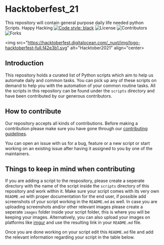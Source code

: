# Hacktoberfest_21
This repository will contain general purpose daily life needed python Scripts. Happy Hacking
[![Code style: black](https://img.shields.io/badge/code%20style-black-000000.svg?style=plasitc)](https://github.com/psf/black)
![License](https://img.shields.io/github/license/garobot/Hacktoberfest_21?color=blue&style=plasitc)
![Contributors](https://img.shields.io/github/contributors/garobot/Hacktoberfest_21?color=darkgreen&style=plasitc)
![Forks](https://img.shields.io/github/forks/garobot/Hacktoberfest_21?color=purple&style=plasitc)

<img src="https://hacktoberfest.digitalocean.com/_nuxt/img/logo-hacktoberfest-full.f42e3b1.svg" alt="Hacktober2021" align="center>

## Introduction

This repository holds a curated list of Python scripts which aim to help us automate daily and common tasks. You can pick up any of these scripts on demand to help you with the automation of your common routine tasks. All the scripts in this repository can be found under the `scripts` directory and have been contributed by our generous contributors.

## How to contribute

Our repository accepts all kinds of contributions. Before making a contribution please make sure you have gone through our [contributing guidelines](https://github.com/garobot/Hacktoberfest_21/blob/main/Contribution.md).

You can open an issue with us for a bug, feature or a new script or start working on an existing issue after having it assigned to you by one of the maintainers.

## Things to keep in mind when contributing

If you are adding a script to the respository, please create a seperate directory with the name of the script inside the `scripts` directory of this repository and work within it. Make sure your script comes with its very own `README.md` with proper documentation for the end user, if possible add screenshots of your script working in the `README.md` as well. In case you are uploading screenshots and/or other relevant images please create a seperate `images` folder inside your script folder, this is where you will be keeping your images. Alternatively, you can also upload your images on platforms like [imgur](https://imgur.com/) and use the resulting link in your `README.md` file.

Once you are done working on your script edit this `README.md` file and add the relevant information regarding your script in the table below.
